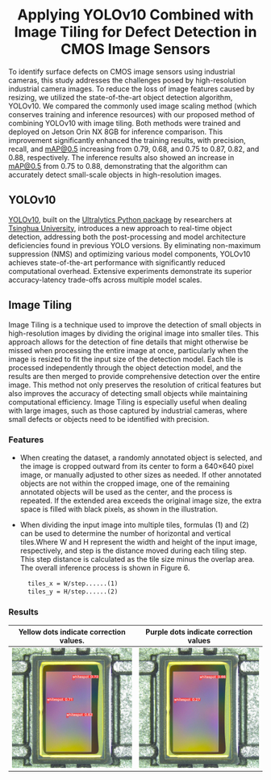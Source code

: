 <div align="center">
<h1>
<b>
Applying YOLOv10 Combined with Image Tiling for Defect Detection in CMOS Image Sensors
</b>
</h1>
</div>

To identify surface defects on CMOS image sensors using industrial cameras, this study addresses the challenges posed by high-resolution industrial camera images. To reduce the loss of image features caused by resizing, we utilized the state-of-the-art object detection algorithm, YOLOv10. We compared the commonly used image scaling method (which conserves training and inference resources) with our proposed method of combining YOLOv10 with image tiling. Both methods were trained and deployed on Jetson Orin NX 8GB for inference comparison. 
This improvement significantly enhanced the training results, with precision, recall, and mAP@0.5 increasing from 0.79, 0.68, and 0.75 to 0.87, 0.82, and 0.88, respectively. The inference results also showed an increase in mAP@0.5 from 0.75 to 0.88, demonstrating that the algorithm can accurately detect small-scale objects in high-resolution images.

## YOLOv10
[YOLOv10](https://github.com/THU-MIG/yolov10), built on the [Ultralytics Python package](https://pypi.org/project/ultralytics/) by researchers at [Tsinghua University](https://www.tsinghua.edu.cn/en/), introduces a new approach to real-time object detection, addressing both the post-processing and model architecture deficiencies found in previous YOLO versions. By eliminating non-maximum suppression (NMS) and optimizing various model components, YOLOv10 achieves state-of-the-art performance with significantly reduced computational overhead. Extensive experiments demonstrate its superior accuracy-latency trade-offs across multiple model scales.

## Image Tiling
Image Tiling is a technique used to improve the detection of small objects in high-resolution images by dividing the original image into smaller tiles. This approach allows for the detection of fine details that might otherwise be missed when processing the entire image at once, particularly when the image is resized to fit the input size of the detection model. Each tile is processed independently through the object detection model, and the results are then merged to provide comprehensive detection over the entire image. This method not only preserves the resolution of critical features but also improves the accuracy of detecting small objects while maintaining computational efficiency. Image Tiling is especially useful when dealing with large images, such as those captured by industrial cameras, where small defects or objects need to be identified with precision.

### Features
* When creating the dataset, a randomly annotated object is selected, and the image is cropped outward from its center to form a 640×640 pixel image, or manually adjusted to other sizes as needed. If other annotated objects are not within the cropped image, one of the remaining annotated objects will be used as the center, and the process is repeated. If the extended area exceeds the original image size, the extra space is filled with black pixels, as shown in the illustration.
* When dividing the input image into multiple tiles, formulas (1) and (2) can be used to determine the number of horizontal and vertical tiles.Where W and H represent the width and height of the input image, respectively, and step is the distance moved during each tiling step. This step distance is calculated as the tile size minus the overlap area. The overall inference process is shown in Figure 6.

        tiles_x = W/step......(1)
        tiles_y = H/step......(2)
  

### Results
| Yellow dots indicate correction values. | Purple dots indicate correction values |
| ------------- | ------------- |
| ![image](https://github.com/KennyChen880127/Applying-YOLOv10-Combined-with-Image-Tiling-for-Defect-Detection-in-CMOS-Image-Sensors/blob/master/asset/The%20inference%20result%20of%20Image%20Scaling.jpg) | ![image](https://github.com/KennyChen880127/Applying-YOLOv10-Combined-with-Image-Tiling-for-Defect-Detection-in-CMOS-Image-Sensors/blob/master/asset/The%20inference%20result%20of%20Image%20Tiling.jpg) |
